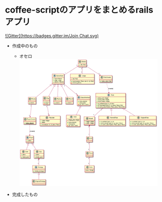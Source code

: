 # coffee-scriptのアプリをまとめるrailsアプリ
[![Gitter](https://badges.gitter.im/Join Chat.svg)](https://gitter.im/MaxMEllon/AppBox?utm_source=badge&utm_medium=badge&utm_campaign=pr-badge&utm_content=badge)

- 作成中のもの
    - オセロ
    ![オセロ](https://raw.githubusercontent.com/MaxMEllon/AppBox/develop/uml/othello.png)
    
- 完成したもの
